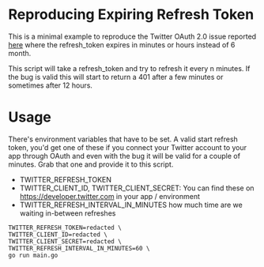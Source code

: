 # Reproducing Expiring Refresh Token

This is a minimal example to reproduce the Twitter OAuth 2.0 issue reported [here](https://twittercommunity.com/t/refresh-token-expiring-with-offline-access-scope/168899) where the refresh_token expires in minutes or hours instead of 6 month.

This script will take a refresh_token and try to refresh it every n minutes. If the bug is valid this will start to return a 401 after a few minutes or sometimes after 12 hours.

# Usage

There's environment variables that have to be set. A valid start refresh token, you'd get one of these if you connect your Twitter account to your app through OAuth and even with the bug it will be valid for a couple of minutes. Grab that one and provide it to this script.

- TWITTER_REFRESH_TOKEN
- TWITTER_CLIENT_ID, TWITTER_CLIENT_SECRET: You can find these on https://developer.twitter.com in your app / environment
- TWITTER_REFRESH_INTERVAL_IN_MINUTES how much time are we waiting in-between refreshes


```
TWITTER_REFRESH_TOKEN=redacted \
TWITTER_CLIENT_ID=redacted \
TWITTER_CLIENT_SECRET=redacted \
TWITTER_REFRESH_INTERVAL_IN_MINUTES=60 \
go run main.go
```